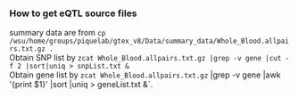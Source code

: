 ### How to get eQTL source files   
summary data are from `cp /wsu/home/groups/piquelab/gtex_v8/Data/summary_data/Whole_Blood.allpairs.txt.gz .`   
Obtain SNP list by `zcat Whole_Blood.allpairs.txt.gz |grep -v gene |cut -f 2 |sort|uniq > snpList.txt &`   
 Obtain gene list by `zcat Whole_Blood.allpairs.txt.gz` |grep -v gene |awk '{print $1}' |sort |uniq > geneList.txt &`.
 